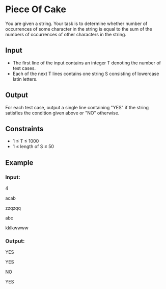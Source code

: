 # Piece Of Cake

You are given a string. 
Your task is to determine whether number of occurrences of some character in the string is equal to the sum of the numbers of 
occurrences of other characters in the string. 

## Input

- The first line of the input contains an integer T denoting the number of test cases. 
- Each of the next T lines contains one string S consisting of lowercase latin letters.

## Output

For each test case, output a single line containing "YES" if the string satisfies the condition given above or "NO" otherwise.

## Constraints

- 1 ≤ T ≤ 1000
- 1 ≤ length of S ≤ 50

## Example

### Input:

4

acab

zzqzqq

abc

kklkwwww

### Output:

YES

YES

NO

YES
